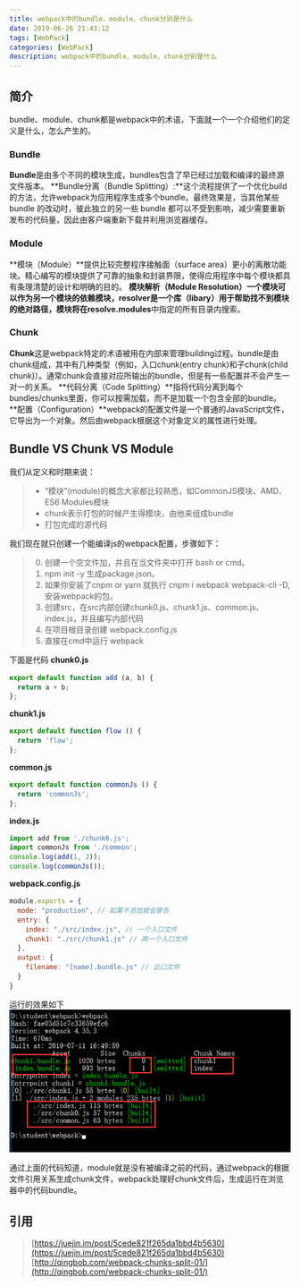 ```yaml
---
title: webpack中的bundle、module、chunk分别是什么
date: 2019-06-26 21:43:12
tags: [WebPack]
categories: [WebPack]
description: webpack中的bundle、module、chunk分别是什么
---
```

## 简介
bundle、module、chunk都是webpack中的术语，下面就一个一个介绍他们的定义是什么，怎么产生的。
### Bundle
**Bundle**是由多个不同的模块生成，bundles包含了早已经过加载和编译的最终源文件版本。
**Bundle分离（Bundle Splitting）:**这个流程提供了一个优化build的方法，允许webpack为应用程序生成多个bundle。最终效果是，当其他某些 bundle 的改动时，彼此独立的另一些 bundle 都可以不受到影响，减少需要重新发布的代码量，因此由客户端重新下载并利用浏览器缓存。

### Module
**模块（Module）**提供比较完整程序接触面（surface area）更小的离散功能块。精心编写的模块提供了可靠的抽象和封装界限，使得应用程序中每个模块都具有条理清楚的设计和明确的目的。
**模块解析（Module Resolution）**一个模块可以作为另一个模块的依赖模块，resolver是一个库（libary）用于帮助找不到模块的绝对路径，模块将在**resolve.modules**中指定的所有目录内搜索。

### Chunk
**Chunk**这是webpack特定的术语被用在内部来管理building过程。bundle是由chunk组成，其中有几种类型（例如，入口chunk(entry chunk)和子chunk(child chunk)）。通常chunk会直接对应所输出的bundle，但是有一些配置并不会产生一对一的关系。
**代码分离（Code Splitting）**指将代码分离到每个bundles/chunks里面，你可以按需加载，而不是加载一个包含全部的bundle。
**配置（Configuration）**webpack的配置文件是一个普通的JavaScript文件，它导出为一个对象。然后由webpack根据这个对象定义的属性进行处理。

## Bundle VS Chunk VS Module
我们从定义和时期来说：
> - “模块”(module)的概念大家都比较熟悉，如CommonJS模块、AMD、ES6 Modules模块
> - chunk表示打包的时候产生得模块，由他来组成bundle
> - 打包完成的源代码

我们现在就只创建一个能编译js的webpack配置，步骤如下：
> 0. 创建一个空文件加，并且在当文件夹中打开 bash or cmd。
> 1. npm init -y 生成package.json。
> 2. 如果你安装了cnpm or yarn 就执行 cnpm i webpack webpack-cli -D, 安装webpack的包。
> 3. 创建src，在src内部创建chunk0.js、chunk1.js、common.js、index.js，并且编写内部代码
> 4. 在项目根目录创建 webpack.config.js
> 5. 直接在cmd中运行 webpack

下面是代码
**chunk0.js**
```javascript
export default function add (a, b) {
  return a + b;
};
```
**chunk1.js**
```javascript
export default function flow () {
  return 'flow';
};
```
**common.js**
```javascript
export default function commonJs () {
  return 'commonJs';
};
```
**index.js**
```javascript
import add from './chunk0.js';
import commonJs from './common';
console.log(add(1, 2));
console.log(commonJs());
```
**webpack.config.js**
```javascript
module.exports = {
  mode: "production", // 如果不添加就会警告
  entry: {
    index: "./src/index.js", // 一个入口文件
    chunk1: "./src/chunk1.js" // 两一个入口文件
  },
  output: {
    filename: "[name].bundle.js" // 出口文件
  }
}
```
运行的效果如下
![webpack bundle module chunk](../../images/webpack/webpack1-1.png)

通过上面的代码知道，module就是没有被编译之前的代码，通过webpack的根据文件引用关系生成chunk文件，webpack处理好chunk文件后，生成运行在浏览器中的代码bundle。

## 引用
> [https://juejin.im/post/5cede821f265da1bbd4b5630](https://juejin.im/post/5cede821f265da1bbd4b5630)
> [http://qingbob.com/webpack-chunks-split-01/](http://qingbob.com/webpack-chunks-split-01/)
